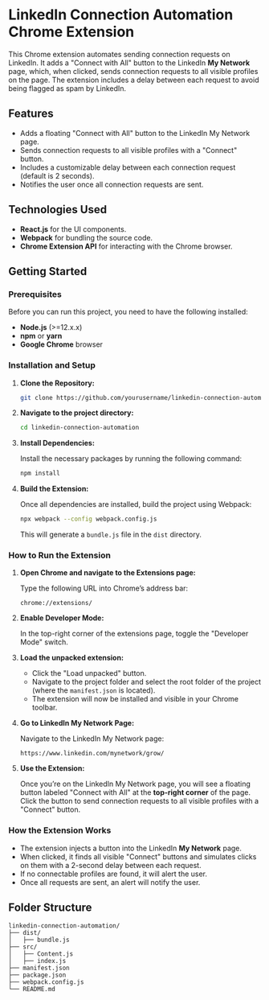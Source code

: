 # LinkedIn Connection Automation Chrome Extension

This Chrome extension automates sending connection requests on LinkedIn. It adds a "Connect with All" button to the LinkedIn **My Network** page, which, when clicked, sends connection requests to all visible profiles on the page. The extension includes a delay between each request to avoid being flagged as spam by LinkedIn.

## Features
- Adds a floating "Connect with All" button to the LinkedIn My Network page.
- Sends connection requests to all visible profiles with a "Connect" button.
- Includes a customizable delay between each connection request (default is 2 seconds).
- Notifies the user once all connection requests are sent.

## Technologies Used
- **React.js** for the UI components.
- **Webpack** for bundling the source code.
- **Chrome Extension API** for interacting with the Chrome browser.

## Getting Started

### Prerequisites
Before you can run this project, you need to have the following installed:

- **Node.js** (>=12.x.x)
- **npm** or **yarn**
- **Google Chrome** browser

### Installation and Setup

1. **Clone the Repository:**

   ```bash
   git clone https://github.com/yourusername/linkedin-connection-automation.git
   ```

2. **Navigate to the project directory:**

   ```bash
   cd linkedin-connection-automation
   ```

3. **Install Dependencies:**

   Install the necessary packages by running the following command:

   ```bash
   npm install
   ```

4. **Build the Extension:**

   Once all dependencies are installed, build the project using Webpack:

   ```bash
   npx webpack --config webpack.config.js
   ```

   This will generate a `bundle.js` file in the `dist` directory.

### How to Run the Extension

1. **Open Chrome and navigate to the Extensions page:**

   Type the following URL into Chrome’s address bar:

   ```
   chrome://extensions/
   ```

2. **Enable Developer Mode:**

   In the top-right corner of the extensions page, toggle the "Developer Mode" switch.

3. **Load the unpacked extension:**

   - Click the "Load unpacked" button.
   - Navigate to the project folder and select the root folder of the project (where the `manifest.json` is located).
   - The extension will now be installed and visible in your Chrome toolbar.

4. **Go to LinkedIn My Network Page:**

   Navigate to the LinkedIn My Network page:

   ```
   https://www.linkedin.com/mynetwork/grow/
   ```

5. **Use the Extension:**

   Once you’re on the LinkedIn My Network page, you will see a floating button labeled "Connect with All" at the **top-right corner** of the page. Click the button to send connection requests to all visible profiles with a "Connect" button.

### How the Extension Works

- The extension injects a button into the LinkedIn **My Network** page.
- When clicked, it finds all visible "Connect" buttons and simulates clicks on them with a 2-second delay between each request.
- If no connectable profiles are found, it will alert the user.
- Once all requests are sent, an alert will notify the user.

## Folder Structure

```
linkedin-connection-automation/
├── dist/
│   ├── bundle.js
├── src/
│   ├── Content.js
│   ├── index.js
├── manifest.json
├── package.json
├── webpack.config.js
└── README.md
```
